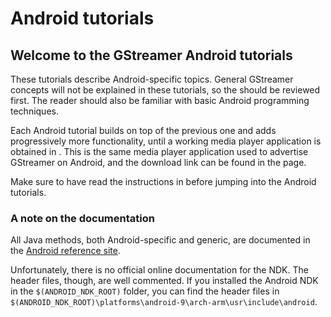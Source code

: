 # Android tutorials

## Welcome to the GStreamer Android tutorials

These tutorials describe Android-specific topics. General GStreamer
concepts will not be explained in these tutorials, so the
[](tutorials-basic.md) should be reviewed first. The reader should
also be familiar with basic Android programming techniques.

Each Android tutorial builds on top of the previous one and adds
progressively more functionality, until a working media player
application is obtained in [](tutorial-android-a-complete-media-player.md).
This is the same media player application used to advertise
GStreamer on Android, and the download link can be found in
the [](tutorial-android-a-complete-media-player.md) page.

Make sure to have read the instructions in
[](installing-for-android-development.md) before jumping into the
Android tutorials.

### A note on the documentation

All Java methods, both Android-specific and generic, are documented in
the [Android reference
site](http://developer.android.com/reference/packages.html).

Unfortunately, there is no official online documentation for the NDK.
The header files, though, are well commented. If you installed the
Android NDK in the `$(ANDROID_NDK_ROOT)` folder, you can find the header
files
in `$(ANDROID_NDK_ROOT)\platforms\android-9\arch-arm\usr\include\android`.
